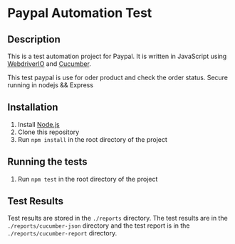 # Paypal Automation Test

## Description

This is a test automation project for Paypal. It is written in JavaScript using [WebdriverIO](https://webdriver.io/) and [Cucumber](https://cucumber.io/).

This test paypal is use for oder product and check the order status.
Secure running in nodejs && Express

## Installation

1. Install [Node.js](https://nodejs.org/en/download/)
2. Clone this repository
3. Run `npm install` in the root directory of the project

## Running the tests

1. Run `npm test` in the root directory of the project

## Test Results

Test results are stored in the `./reports` directory. The test results are in the `./reports/cucumber-json` directory and the test report is in the `./reports/cucumber-report` directory.
